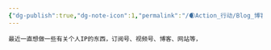```yaml
---
{"dg-publish":true,"dg-note-icon":1,"permalink":"/🌒Action_行动/Blog_博客/About_Blog/","dgPassFrontmatter":true,"noteIcon":1,"created":"2024-08-24T23:04:01.347+08:00","updated":"2024-08-25T18:42:51.961+08:00"}
---
```


	最近一直想做一些有关个人IP的东西，订阅号、视频号、博客、网站等，